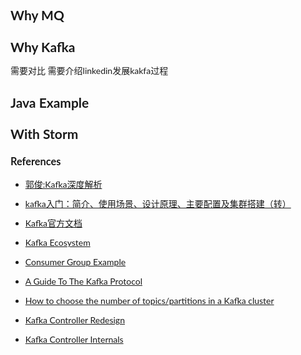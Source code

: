 <style>
body{
	font: 13px/21px "Microsoft YaHei","宋体","Myriad Pro","Lato","Helvetica Neue",Helvetica,Arial,sans-serif;
	font-weight: 400;
	line-height: 21px;
	font-size: 14px;
}
h2,h3,h4 {
	font-weight: bold;
}
h1 {
	margin-top: 20px;
}
li{
	margin-bottom: 10px;
}
</style>

## Why MQ

## Why Kafka
需要对比
需要介绍linkedin发展kakfa过程

## Java Example

## With Storm

### References
* [郭俊:Kafka深度解析](http://www.jasongj.com/2015/01/02/Kafka%E6%B7%B1%E5%BA%A6%E8%A7%A3%E6%9E%90/)
* [kafka入门：简介、使用场景、设计原理、主要配置及集群搭建（转）](http://www.cnblogs.com/likehua/p/3999538.html)
* [Kafka官方文档](http://kafka.apache.org/documentation.html)
* [Kafka Ecosystem](https://cwiki.apache.org/confluence/display/KAFKA/Ecosystem)
* [Consumer Group Example](https://cwiki.apache.org/confluence/display/KAFKA/Consumer+Group+Example)
* [A Guide To The Kafka Protocol](https://cwiki.apache.org/confluence/display/KAFKA/A+Guide+To+The+Kafka+Protocol#AGuideToTheKafkaProtocol-OffsetFetchRequest)
* [How to choose the number of topics/partitions in a Kafka cluster](http://www.confluent.io/blog/how-to-choose-the-number-of-topicspartitions-in-a-kafka-cluster/)
* [Kafka Controller Redesign](https://cwiki.apache.org/confluence/display/KAFKA/Kafka+Controller+Redesign)
* [Kafka Controller Internals](https://cwiki.apache.org/confluence/display/KAFKA/Kafka+Controller+Internals)	
